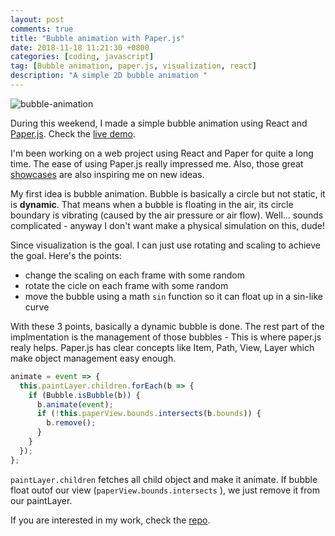 ```yaml
---
layout: post
comments: true
title: "Bubble animation with Paper.js"
date: 2018-11-18 11:21:30 +0800
categories: [coding, javascript]
tag: [Bubble animation, paper.js, visualization, react]
description: "A simple 2D bubble animation "
---
```


![bubble-animation](/assets/images/bubble-animation.gif)

During this weekend, I made a simple bubble animation using React and [Paper.js](http://paperjs.org/). Check the [live demo](https://hailengc.github.io/bubble-fun/index.html#/).

I'm been working on a web project using React and Paper for quite a long time. The ease of using Paper.js really impressed me. Also, those great [showcases](http://paperjs.org/examples/) are also inspiring me on new ideas.

My first idea is bubble animation. Bubble is basically a circle but not static, it is **dynamic**. That means when a bubble is floating in the air, its circle boundary is vibrating (caused by the air pressure or air flow). Well... sounds complicated - anyway I don't want make a physical simulation on this, dude!

Since visualization is the goal. I can just use rotating and scaling to achieve the goal. Here's the points:

- change the scaling on each frame with some random
- rotate the cicle on each frame with some random
- move the bubble using a math `sin` function so it can float up in a sin-like curve

With these 3 points, basically a dynamic bubble is done. The rest part of the implmentation is the management of those bubbles - This is where paper.js realy helps. Paper.js has clear concepts like Item, Path, View, Layer which make object management easy enough.

```javaScript
animate = event => {
  this.paintLayer.children.forEach(b => {
    if (Bubble.isBubble(b)) {
      b.animate(event);
      if (!this.paperView.bounds.intersects(b.bounds)) {
        b.remove();
      }
    }
  });
};
```

`paintLayer.children` fetches all child object and make it animate. If bubble float outof our view (`paperView.bounds.intersects` ), we just remove it from our paintLayer.

If you are interested in my work, check the [repo](https://github.com/hailengc/bubble-fun).
